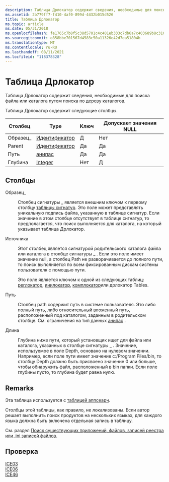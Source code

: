 ```yaml
---
description: Таблица Дрлокатор содержит сведения, необходимые для поиска файла или каталога путем поиска по дереву каталогов.
ms.assetid: 2b779ff7-f410-4af0-899d-4432b015d526
title: Таблица Дрлокатор
ms.topic: article
ms.date: 05/31/2018
ms.openlocfilehash: fe1765c7b8f5c38d5701c4c401eb333c7db6a7c403689b8c3100d55b5e51e28e
ms.sourcegitcommit: e858bbe701567d4583c50a11326e42d7ea51804b
ms.translationtype: MT
ms.contentlocale: ru-RU
ms.lasthandoff: 08/11/2021
ms.locfileid: "118378328"
---
```

# <a name="drlocator-table"></a>Таблица Дрлокатор

Таблица Дрлокатор содержит сведения, необходимые для поиска файла или каталога путем поиска по дереву каталогов.

Таблица Дрлокатор содержит следующие столбцы.



| Столбец      | Type                         | Ключ | Допускает значения NULL |
|-------------|------------------------------|-----|----------|
| Образец\_ | [Идентификатор](identifier.md) | Д   | Нет        |
| Parent      | [Идентификатор](identifier.md) | Да   | Да        |
| Путь        | [анипас](anypath.md)       | Да   | Да        |
| Глубина       | [Integer](integer.md)       | Нет   | Д        |



 

## <a name="columns"></a>Столбцы

<dl> <dt>

<span id="Signature_"></span><span id="signature_"></span><span id="SIGNATURE_"></span>Образец\_
</dt> <dd>

Столбец сигнатуры \_ является внешним ключом к первому столбцу [таблицы сигнатур](signature-table.md). Это поле может представлять уникальную подпись файла, указанную в таблице сигнатур. Если значение в этом столбце отсутствует в таблице сигнатур, то предполагается, что поиск выполняется для каталога, на который указывает таблица Дрлокатор.

</dd> <dt>

<span id="Parent"></span><span id="parent"></span><span id="PARENT"></span>Источника
</dt> <dd>

Этот столбец является сигнатурой родительского каталога файла или каталога в столбце сигнатуры \_ . Если это поле имеет значение null, а столбец Path не разворачивается до полного пути, то поиск выполняется по всем фиксированным дискам системы пользователя с помощью пути.

Это поле является ключом к одной из следующих таблиц: [реглокатор](reglocator-table.md), [инилокатор](inilocator-table.md), [комплокатор](complocator-table.md)или дрлокатор Tables.

</dd> <dt>

<span id="Path"></span><span id="path"></span><span id="PATH"></span>Путь
</dt> <dd>

Столбец path содержит путь в системе пользователя. Это либо полный путь, либо относительный вложенный путь, расположенный под каталогом, заданным в родительском столбце. См. ограничения на тип данных [анипас](anypath.md) .

</dd> <dt>

<span id="Depth"></span><span id="depth"></span><span id="DEPTH"></span>Длина
</dt> <dd>

Глубина ниже пути, который установщик ищет для файла или каталога, указанных в столбце сигнатуры \_ . Значение, используемое в поле Depth, основано на нулевом значении. Например, если поле пути имеет значение c:/Program Files/bin, то столбцу Depth должно быть присвоено значение 0 или больше, чтобы обнаружить файл, расположенный в bin папки. Если поле глубины пусто, то глубина будет равна нулю.

</dd> </dl>

## <a name="remarks"></a>Remarks

Эта таблица используется с [таблицей аппсеарч](appsearch-table.md).

Столбцы этой таблицы, как правило, не локализованы. Если автор решает выполнить поиск продуктов на нескольких языках, для каждого языка должна быть включена отдельная запись в таблицу.

См. раздел [Поиск существующих приложений, файлов, записей реестра или .ini записей файлов](searching-for-existing-applications-files-registry-entries-or--ini-file-entries.md).

## <a name="validation"></a>Проверка

<dl>

[ICE03](ice03.md)  
[ICE06](ice06.md)  
[ICE46](ice46.md)  
</dl>

 

 



